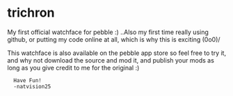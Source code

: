 # trichron
My first official watchface for pebble :)
..Also my first time really using github, or putting my code online at all, which is why this is exciting \(0o0)/

This watchface is also available on the pebble app store so feel free to try it, and why not download the source and mod it, and publish your mods as long as you give credit to me for the original :)

      Have Fun!
      -natvision25
